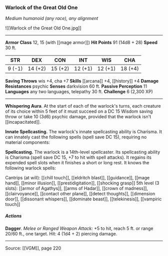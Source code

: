 ### Warlock of the Great Old One
_Medium humanoid (any race), any alignment_

![[Warlock of the Great Old One.jpg]]




---

**Armor Class** 12, 15 (with [[mage armor]])
**Hit Points** 91 (14d8 + 28)
**Speed** 30 ft.

| STR     | DEX     | CON     | INT     | WIS     | CHA     |
|---------|---------|---------|---------|---------|---------|
| 9 (-1) | 14 (+2) | 15 (+2) | 12 (+1) | 12 (+1) | 18 (+4) |

**Saving Throws** wis +4, cha +7
**Skills** [[arcana]] +4, [[history]] +4
**Damage Resistances** psychic
**Senses** darkvision 60 ft.
**Passive Perception** 11
**Languages** any two languages, telepathy 30 ft.
**Challenge** 6 (2,300 XP)

---

**Whispering Aura**. At the start of each of the warlock's turns, each creature of its choice within 5 feet of it must succeed on a DC 15 Wisdom saving throw or take 10 (3d6) psychic damage, provided that the warlock isn't [[incapacitated]].

**Innate Spellcasting.** The warlock's innate spellcasting ability is Charisma. It can innately cast the following spells (spell save DC 15), requiring no material components:

**Spellcasting.** The warlock is a 14th-level spellcaster. Its spellcasting ability is Charisma (spell save DC 15, +7 to hit with spell attacks). It regains its expended spell slots when it finishes a short or long rest. It knows the following warlock spells:

Cantrips (at will): [[chill touch]], [[eldritch blast]], [[guidance]], [[mage hand]], [[minor illusion]], [[prestidigitation]], [[shocking grasp]]
5th level (3 slots): [[armor of Agathys]], [[arms of Hadar]], [[crown of madness]], [[clairvoyance]], [[contact other plane]], [[detect thoughts]], [[dimension door]], [[dissonant whispers]], [[dominate beast]], [[telekinesis]], [[vampiric touch]]

##### Actions
**Dagger**. _Melee or Ranged Weapon Attack:_ +5 to hit, reach 5 ft. or range 20/60 ft., one target. Hit: 4 (1d4 + 2) piercing damage.


---

Source: [[VGM]], page 220